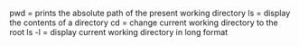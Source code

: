pwd = prints the absolute path of the present working directory
ls = display the contents of a directory
cd = change current working directory to the root
ls -l = display current working directory in long format

